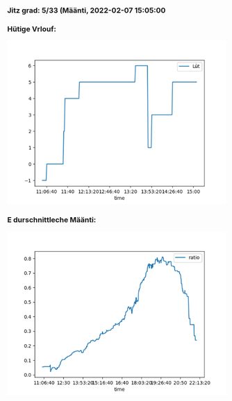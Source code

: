 ### Jitz grad: 5/33 (Määnti, 2022-02-07 15:05:00

### Hütige Vrlouf:
![Graph](Today.png)

### E durschnittleche Määnti:
![Graph](Määnti.png)